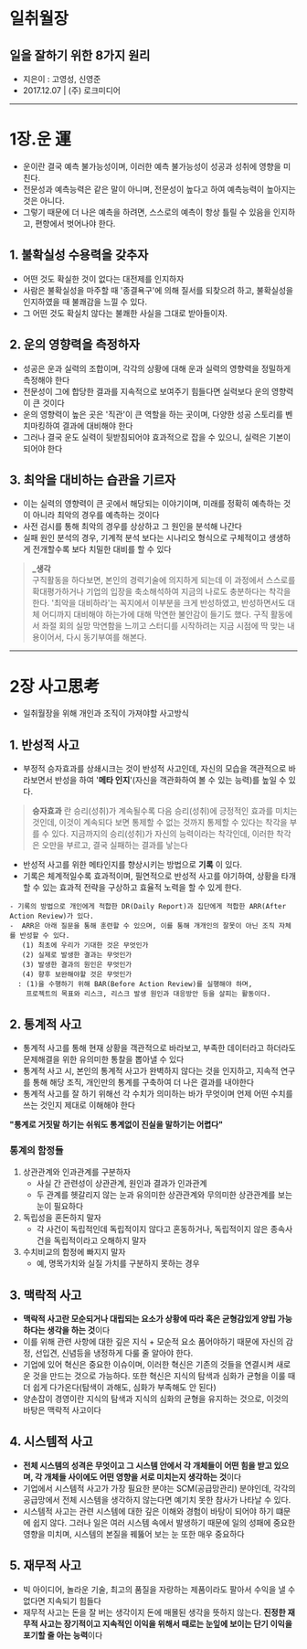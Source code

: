 # 일취월장
## 일을 잘하기 위한 8가지 원리

- 지은이 : 고영성, 신영준
- 2017.12.07 | (주) 로크미디어

- - -

# 1장.운 運
- 운이란 결국 예측 불가능성이며, 이러한 예측 불가능성이 성공과 성취에 영향을 미친다. 
- 전문성과 예측능력은 같은 말이 아니며, 전문성이 높다고 하여 예측능력이 높아지는 것은 아니다.
- 그렇기 때문에 더 나은 예측을 하려면, 스스로의 예측이 항상 틀릴 수 있음을 인지하고, 편향에서 벗어나야 한다. 

## 1. 불확실성 수용력을 갖추자  
  - 어떤 것도 확실한 것이 없다는 대전제를 인지하자
  - 사람은 불확실성을 마주할 때 '종결욕구'에 의해 질서를 되찾으려 하고, 불확실성을 인지하였을 때 불쾌감을 느낄 수 있다.
  - 그 어떤 것도 확실치 않다는 불쾌한 사실을 그대로 받아들이자.

## 2. 운의 영향력을 측정하자 
- 성공은 운과 실력의 조합이며, 각각의 상황에 대해 운과 실력의 영향력을 정밀하게 측정해야 한다
- 전문성이 그에 합당한 결과를 지속적으로 보여주기 힘들다면 실력보다 운의 영향력이 큰 것이다
- 운의 영향력이 높은 곳은 '직관'이 큰 역할을 하는 곳이며, 다양한 성공 스토리를 벤치마킹하여 결과에 대비해야 한다
- 그러나 결국 운도 실력이 뒷받침되어야 효과적으로 잡을 수 있으니, 실력은 기본이 되어야 한다

## 3. 최악을 대비하는 습관을 기르자
- 이는 실력의 영향력이 큰 곳에서 해당되는 이야기이며, 미래를 정확히 예측하는 것이 아니라 최악의 경우를 예측하는 것이다
- 사전 검시를 통해 최악의 경우를 상상하고 그 원인을 분석해 나간다
- 실패 원인 분석의 경우, 기계적 분석 보다는 시나리오 형식으로 구체적이고 생생하게 전개할수록 보다 치밀한 대비를 할 수 있다

> **_생각**  
> 구직활동을 하다보면, 본인의 경력기술에 의지하게 되는데 이 과정에서 스스로를 확대평가하거나 기업의 입장을 축소해석하여 지금의 나로도 충분하다는 착각을 한다. '최악을 대비하라'는 꼭지에서 이부분을 크게 반성하였고, 반성하면서도 대체 어디까지 대비해야 하는가에 대해 막연한 불안감이 들기도 했다. 구직 활동에서 좌절 회의 실망 막연함을 느끼고 스터디를 시작하려는 지금 시점에 딱 맞는 내용이어서, 다시 동기부여를 해본다.


- - -
# 2장 사고思考
- 일취월장을 위해 개인과 조직이 가져야할 사고방식 

## 1. 반성적 사고
- 부정적 승자효과를 상쇄시크는 것이 반성적 사고인데, 자신의 모습을 객관적으로 바라보면서 반성을 하여 '**메타 인지**'(자신을 객관화하여 볼 수 있는 능력)를 높일 수 있다.

> **승자효과** 란 승리(성취)가 계속될수록 다음 승리(성취)에 긍정적인 효과를 미치는 것인데,  이것이 계속되다 보면 통제할 수 없는 것까지 통제할 수 있다는 착각을 부를 수 있다. 지금까지의 승리(성취)가 자신의 능력이라는 착각인데, 이러한 착각은 오만을 부르고, 결국 실패하는 결과를 낳는다

- 반성적 사고를 위한 메타인지를 향상시키는 방법으로 **기록** 이 있다.
- 기록은 체계적일수록 효과적이며, 필연적으로 반성적 사고를 야기하여, 상황을 타개할 수 있는 효과적 전략을 구상하고 효율적 노력을 할 수 있게 한다.

```
- 기록의 방법으로 개인에게 적합한 DR(Daily Report)과 집단에게 적합한 ARR(After Action Review)가 있다.
-  ARR은 아래 질문을 통해 훈련할 수 있으며, 이를 통해 개개인의 잘못이 아닌 조직 자체를 반성할 수 있다. 
   (1) 최초에 우리가 기대한 것은 무엇인가
   (2) 실제로 발생한 결과는 무엇인가
   (3) 발생한 결과의 원인은 무엇인가
   (4) 향후 보완해야할 것은 무엇인가
  : (1)을 수행하기 위해 BAR(Before Action Review)를 실행해야 하며, 
    프로젝트의 목표와 리스크, 리스크 발생 원인과 대응방안 등을 살피는 활동이다.
```

## 2. 통계적 사고
- 통계적 사고를 통해 현재 상황을 객관적으로 바라보고, 부족한 데이터라고 하더라도 문제해결을 위한 유의미한 통찰을 뽑아낼 수 있다
- 통계적 사고 시, 본인의 통계적 사고가 완벽하지 않다는 것을 인지하고, 지속적 연구를 통해 해당 조직, 개인만의 통계를 구축하여 더 나은 결과를 내야한다
- 통계적 사고를 잘 하기 위해선 각 수치가 의미하는 바가 무엇이며 언제 어떤 수치를 쓰는 것인지 제대로 이해해야 한다  

**"통계로 거짓말 하기는 쉬워도 통계없이 진실을 말하기는 어렵다"**

### 통계의 함정들
1) 상관관계와 인과관계를 구분하자  
    - 사실 간 관련성이 상관관계, 원인과 결과가 인과관계
    - 두 관계를 헷갈리지 않는 눈과 유의미한 상관관계와 무의미한 상관관계를 보는 눈이 필요하다
2) 독립성을 혼돈하지 말자  
    - 각 사건이 독립적인데 독립적이지 않다고 혼동하거나, 독립적이지 않은 종속사건을 독립적이라고 오해하지 말자
3) 수치비교의 함정에 빠지지 말자  
    - 예, 명목가치와 실질 가치를 구분하지 못하는 경우



## 3. 맥락적 사고
- **맥락적 사고란 모순되거나 대립되는 요소가 상황에 따라 혹은 균형감있게 양립 가능하다는 생각을 하는 것**이다
- 이를 위해 관련 사항에 대한 깊은 지식 + 모순적 요소 품어야하기 때문에 자신의 감정, 선입견, 신념등을 냉정하게 다룰 줄 알아야 한다. 
- 기업에 있어 혁신은 중요한 이슈이며, 이러한 혁신은 기존의 것들을 연결시켜 새로운 것을 만드는 것으로 가능하다. 또한 혁신은 지식의 탐색과 심화가 균형을 이룰 때 더 쉽게 다가온다(탐색이 과해도, 심화가 부족해도 안 된다)
- 양손잡이 경영이란 지식의 탐색과 지식의 심화의 균형을 유지하는 것으로, 이것의 바탕은 맥락적 사고이다

## 4. 시스템적 사고
- **전체 시스템의 성격은 무엇이고 그 시스템 안에서 각 개체들이 어떤 힘을 받고 있으며, 각 개체들 사이에도 어떤 영향을 서로 미치는지 생각하는 것**이다
- 기업에서 시스템적 사고가 가장 필요한 분야는 SCM(공급망관리) 분야인데, 각각의 공급망에서 전체 시스템을 생각하지 않는다면 예기치 못한 참사가 나타날 수 있다. 
- 시스템적 사고는 관련 시스템에 대한 깊은 이해와 경험이 바탕이 되어야 하기 떄문에 쉽지 않다. 그러나 일은 여러 시스템 속에서 발생하기 때문에 일의 성패에 중요한 영향을 미치며, 시스템의 본질을 꿰뚫어 보는 눈 또한 매우 중요하다

## 5. 재무적 사고
- 빅 아이디어, 놀라운 기술, 최고의 품질을 자랑하는 제품이라도 팔아서 수익을 낼 수 없다면 지속되기 힘들다
- 재무적 사고는 돈을 잘 버는 생각이지 돈에 매몰된 생각을 뜻하지 않는다. **진정한 재무적 사고는 장기적이고 지속적인 이익을 위해서 때로는 눈잎에 보이는 단기 이익을 포기할 줄 아는 능력**이다